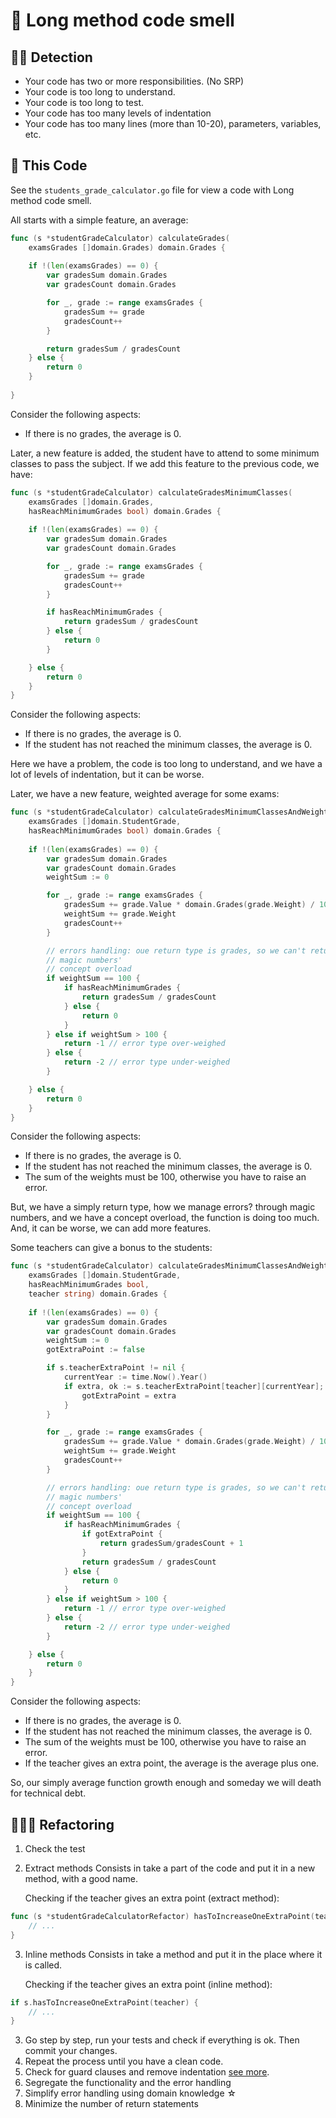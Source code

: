 # 🐍 Long method code smell

## 🥷🏻 Detection

- Your code has two or more responsibilities. (No SRP)
- Your code is too long to understand.
- Your code is too long to test.
- Your code has too many levels of indentation
- Your code has too many lines (more than 10-20), parameters, variables, etc.

## 💠 This Code

See the `students_grade_calculator.go` file for view a code with Long method code smell.

All starts with a simple feature, an average:
```go
func (s *studentGradeCalculator) calculateGrades(
    examsGrades []domain.Grades) domain.Grades {
	
    if !(len(examsGrades) == 0) {
        var gradesSum domain.Grades
        var gradesCount domain.Grades

        for _, grade := range examsGrades {
            gradesSum += grade
            gradesCount++
        }

        return gradesSum / gradesCount
    } else {
        return 0
    }
	
}
```
Consider the following aspects:
- If there is no grades, the average is 0.

Later, a new feature is added, the student have to attend to some minimum classes to pass the subject.
If we add this feature to the previous code, we have:

```go
func (s *studentGradeCalculator) calculateGradesMinimumClasses(
    examsGrades []domain.Grades,
    hasReachMinimumGrades bool) domain.Grades {
	
    if !(len(examsGrades) == 0) {
        var gradesSum domain.Grades
        var gradesCount domain.Grades

        for _, grade := range examsGrades {
            gradesSum += grade
            gradesCount++
        }

        if hasReachMinimumGrades {
            return gradesSum / gradesCount
        } else {
            return 0
        }

    } else {
        return 0
    }
}
```

Consider the following aspects:
- If there is no grades, the average is 0.
- If the student has not reached the minimum classes, the average is 0.

Here we have a problem, the code is too long to understand, and we have a lot of levels of indentation, but it can be worse.

Later, we have a new feature, weighted average for some exams:
```go
func (s *studentGradeCalculator) calculateGradesMinimumClassesAndWeightedAverage(
    examsGrades []domain.StudentGrade,
    hasReachMinimumGrades bool) domain.Grades {
	
    if !(len(examsGrades) == 0) {
        var gradesSum domain.Grades
        var gradesCount domain.Grades
        weightSum := 0

        for _, grade := range examsGrades {
            gradesSum += grade.Value * domain.Grades(grade.Weight) / 100
            weightSum += grade.Weight
            gradesCount++
        }

        // errors handling: oue return type is grades, so we can't return an error
        // magic numbers'
        // concept overload
        if weightSum == 100 {
            if hasReachMinimumGrades {
                return gradesSum / gradesCount
            } else {
                return 0
            }
        } else if weightSum > 100 {
            return -1 // error type over-weighed
        } else {
            return -2 // error type under-weighed
        }

    } else {
        return 0
    }
}
```

Consider the following aspects:
- If there is no grades, the average is 0.
- If the student has not reached the minimum classes, the average is 0.
- The sum of the weights must be 100, otherwise you have to raise an error.

But, we have a simply return type, how we manage errors? through magic numbers, and we have a concept overload, the function is doing too much.
And, it can be worse, we can add more features.

Some teachers can give a bonus to the students:

```go
func (s *studentGradeCalculator) calculateGradesMinimumClassesAndWeightedAverageWithExtraPoint(
    examsGrades []domain.StudentGrade,
    hasReachMinimumGrades bool,
    teacher string) domain.Grades {
	
    if !(len(examsGrades) == 0) {
        var gradesSum domain.Grades
        var gradesCount domain.Grades
        weightSum := 0
        gotExtraPoint := false

        if s.teacherExtraPoint != nil {
            currentYear := time.Now().Year()
            if extra, ok := s.teacherExtraPoint[teacher][currentYear]; ok {
                gotExtraPoint = extra
            }
        }

        for _, grade := range examsGrades {
            gradesSum += grade.Value * domain.Grades(grade.Weight) / 100
            weightSum += grade.Weight
            gradesCount++
        }

        // errors handling: oue return type is grades, so we can't return an error
        // magic numbers'
        // concept overload
        if weightSum == 100 {
            if hasReachMinimumGrades {
                if gotExtraPoint {
                    return gradesSum/gradesCount + 1
                }
                return gradesSum / gradesCount
            } else {
                return 0
            }
        } else if weightSum > 100 {
            return -1 // error type over-weighed
        } else {
            return -2 // error type under-weighed
        }

    } else {
        return 0
    }
}
```

Consider the following aspects:
- If there is no grades, the average is 0.
- If the student has not reached the minimum classes, the average is 0.
- The sum of the weights must be 100, otherwise you have to raise an error.
- If the teacher gives an extra point, the average is the average plus one.

So, our simply average function growth enough and someday we will death for technical debt.

## 🧑🏻‍🔬 Refactoring


1. Check the test
2. Extract methods
    Consists in take a part of the code and put it in a new method, with a good name.
    
    Checking if the teacher gives an extra point (extract method):

```go
func (s *studentGradeCalculatorRefactor) hasToIncreaseOneExtraPoint(teacher string) bool {
    // ...
}
```

3. Inline methods
    Consists in take a method and put it in the place where it is called.
    
    Checking if the teacher gives an extra point (inline method):
```go
if s.hasToIncreaseOneExtraPoint(teacher) {
	// ...
}
```
3. Go step by step, run your tests and check if everything is ok. Then commit your changes.
4. Repeat the process until you have a clean code.
5. Check for guard clauses and remove indentation [see more](https://refactoring.com/catalog/replaceNestedConditionalWithGuardClauses.html).
6. Segregate the functionality and the error handling
7. Simplify error handling using domain knowledge ☆
8. Minimize the number of return statements